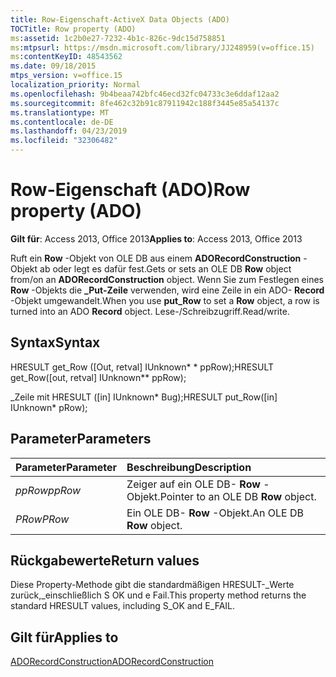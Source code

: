 ```yaml
---
title: Row-Eigenschaft-ActiveX Data Objects (ADO)
TOCTitle: Row property (ADO)
ms:assetid: 1c2b0e27-7232-4b1c-826c-9dc15d758851
ms:mtpsurl: https://msdn.microsoft.com/library/JJ248959(v=office.15)
ms:contentKeyID: 48543562
ms.date: 09/18/2015
mtps_version: v=office.15
localization_priority: Normal
ms.openlocfilehash: 9b4beaa742bfc46ecd32fc04733c3e6ddaf12aa2
ms.sourcegitcommit: 8fe462c32b91c87911942c188f3445e85a54137c
ms.translationtype: MT
ms.contentlocale: de-DE
ms.lasthandoff: 04/23/2019
ms.locfileid: "32306482"
---
```

# <a name="row-property-ado"></a><span data-ttu-id="67842-102">Row-Eigenschaft (ADO)</span><span class="sxs-lookup"><span data-stu-id="67842-102">Row property (ADO)</span></span>

<span data-ttu-id="67842-103">**Gilt für**: Access 2013, Office 2013</span><span class="sxs-lookup"><span data-stu-id="67842-103">**Applies to**: Access 2013, Office 2013</span></span>

<span data-ttu-id="67842-104">Ruft ein **Row** -Objekt von OLE DB aus einem **ADORecordConstruction** -Objekt ab oder legt es dafür fest.</span><span class="sxs-lookup"><span data-stu-id="67842-104">Gets or sets an OLE DB **Row** object from/on an **ADORecordConstruction** object.</span></span> <span data-ttu-id="67842-105">Wenn Sie zum Festlegen eines **Row** -Objekts die **\_Put-Zeile** verwenden, wird eine Zeile in ein ADO- **Record** -Objekt umgewandelt.</span><span class="sxs-lookup"><span data-stu-id="67842-105">When you use **put\_Row** to set a **Row** object, a row is turned into an ADO **Record** object.</span></span> <span data-ttu-id="67842-106">Lese-/Schreibzugriff.</span><span class="sxs-lookup"><span data-stu-id="67842-106">Read/write.</span></span>

## <a name="syntax"></a><span data-ttu-id="67842-107">Syntax</span><span class="sxs-lookup"><span data-stu-id="67842-107">Syntax</span></span>

<span data-ttu-id="67842-108">HRESULT get\_Row (\[Out, retval\] IUnknown\* \* ppRow);</span><span class="sxs-lookup"><span data-stu-id="67842-108">HRESULT get\_Row(\[out, retval\] IUnknown\*\* ppRow);</span></span>

<span data-ttu-id="67842-109">\_Zeile mit HRESULT (\[in\] IUnknown\* Bug);</span><span class="sxs-lookup"><span data-stu-id="67842-109">HRESULT put\_Row(\[in\] IUnknown\* pRow);</span></span>

## <a name="parameters"></a><span data-ttu-id="67842-110">Parameter</span><span class="sxs-lookup"><span data-stu-id="67842-110">Parameters</span></span>

|<span data-ttu-id="67842-111">Parameter</span><span class="sxs-lookup"><span data-stu-id="67842-111">Parameter</span></span>|<span data-ttu-id="67842-112">Beschreibung</span><span class="sxs-lookup"><span data-stu-id="67842-112">Description</span></span>|
|:--------|:----------|
|<span data-ttu-id="67842-113">*ppRow*</span><span class="sxs-lookup"><span data-stu-id="67842-113">*ppRow*</span></span> |<span data-ttu-id="67842-114">Zeiger auf ein OLE DB- **Row** -Objekt.</span><span class="sxs-lookup"><span data-stu-id="67842-114">Pointer to an OLE DB **Row** object.</span></span>|
|<span data-ttu-id="67842-115">*PRow*</span><span class="sxs-lookup"><span data-stu-id="67842-115">*PRow*</span></span> |<span data-ttu-id="67842-116">Ein OLE DB- **Row** -Objekt.</span><span class="sxs-lookup"><span data-stu-id="67842-116">An OLE DB **Row** object.</span></span>|

## <a name="return-values"></a><span data-ttu-id="67842-117">Rückgabewerte</span><span class="sxs-lookup"><span data-stu-id="67842-117">Return values</span></span>

<span data-ttu-id="67842-118">Diese Property-Methode gibt die standardmäßigen HRESULT-\_Werte zurück,\_einschließlich S OK und e Fail.</span><span class="sxs-lookup"><span data-stu-id="67842-118">This property method returns the standard HRESULT values, including S\_OK and E\_FAIL.</span></span>

## <a name="applies-to"></a><span data-ttu-id="67842-119">Gilt für</span><span class="sxs-lookup"><span data-stu-id="67842-119">Applies to</span></span>

[<span data-ttu-id="67842-120">ADORecordConstruction</span><span class="sxs-lookup"><span data-stu-id="67842-120">ADORecordConstruction</span></span>](adorecordconstruction-interface-ado.md)

